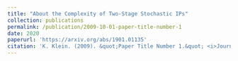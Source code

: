 ```yaml
---
title: "About the Complexity of Two-Stage Stochastic IPs"
collection: publications
permalink: /publication/2009-10-01-paper-title-number-1
date: 2020
paperurl: 'https://arxiv.org/abs/1901.01135'
citation: 'K. Klein. (2009). &quot;Paper Title Number 1.&quot; <i>Journal 1</i>. 1(1).'
---
```


